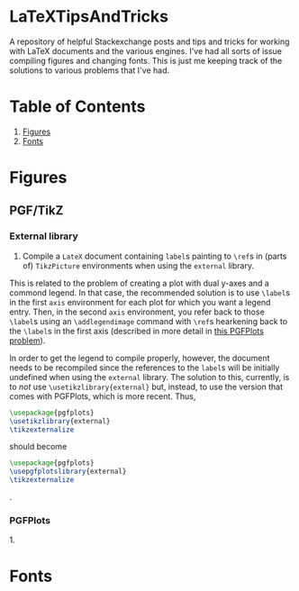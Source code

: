 # LaTeXTipsAndTricks
A repository of helpful Stackexchange posts and tips and tricks for working
with LaTeX documents and the various engines. I've had all sorts of issue
compiling figures and changing fonts. This is just me keeping track of the
solutions to various problems that I've had.


# Table of Contents
1. [Figures](#figures)
2. [Fonts](#fonts)

# Figures
## PGF/TikZ
### External library
<a id="external-1"></a>
1. Compile a `LateX` document containing `label`s painting to `\ref`s in (parts
   of) `TikzPicture` environments when using the `external` library.

This is related to the problem of creating a plot with dual y-axes and a commond
legend. In that case, the recommended solution is to use `\label`s in the first
`axis` environment for each plot for which you want a legend entry. Then, in the
second `axis` environment, you refer back to those `\label`s using an
`\addlegendimage` command with `\ref`s hearkening back to the `\label`s in the
first axis (described in more detail in [this PGFPlots problem](#pgfplots-1)).

In order to get the legend to compile properly, however, the document needs to
be recompiled since the references to the `label`s will be initially undefined
when using the `external` library. The solution to this, currently, is to *not* use
`\usetikzlibrary{external}` but, instead, to use the version that comes with
PGFPlots, which is more recent. Thus,
```latex
\usepackage{pgfplots}
\usetikzlibrary{external}
\tikzexternalize
```
should become
```latex
\usepackage{pgfplots}
\usepgfplotslibrary{external}
\tikzexternalize
```
.

### PGFPlots
<a id="pgfplots-1"></a>
1.

# Fonts
